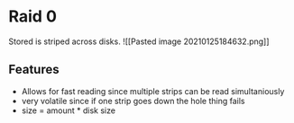 # Raid 0
Stored is striped across disks.
![[Pasted image 20210125184632.png]]
## Features
- Allows for fast reading since multiple strips can be read simultaniously
- very volatile since if one strip goes down the hole thing fails
- size = amount * disk size